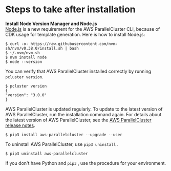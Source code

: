 # Steps to take after installation<a name="install-v3-after-install"></a>

**Install Node Version Manager and Node\.js**  
[Node\.js](https://nodejs.org/en/) is a new requirement for the AWS ParallelCluster CLI, because of CDK usage for template generation\. Here is how to install Node\.js: 

```
$ curl -o- https://raw.githubusercontent.com/nvm-sh/nvm/v0.38.0/install.sh | bash
$ ~/.nvm/nvm.sh
$ nvm install node
$ node --version
```

 You can verify that AWS ParallelCluster installed correctly by running ``pcluster version``\.

```
$ pcluster version
{
"version": "3.0.0"
}
```

 AWS ParallelCluster is updated regularly\. To update to the latest version of AWS ParallelCluster, run the installation command again\. For details about the latest version of AWS ParallelCluster, see the [AWS ParallelCluster release notes](https://github.com/aws/aws-parallelcluster/blob/v2.11.2/CHANGELOG.md)\. 

```
$ pip3 install aws-parallelcluster --upgrade --user
```

 To uninstall AWS ParallelCluster, use `pip3 uninstall` \. 

```
$ pip3 uninstall aws-parallelcluster
```

 If you don't have Python and `pip3` , use the procedure for your environment\. 